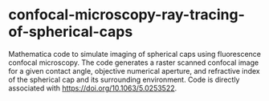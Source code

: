 # confocal-microscopy-ray-tracing-of-spherical-caps
Mathematica code to simulate imaging of spherical caps using fluorescence confocal microscopy. The code generates a raster scanned confocal image for a given contact angle, objective numerical aperture, and refractive index of the spherical cap and its surrounding environment. Code is directly associated with https://doi.org/10.1063/5.0253522.
